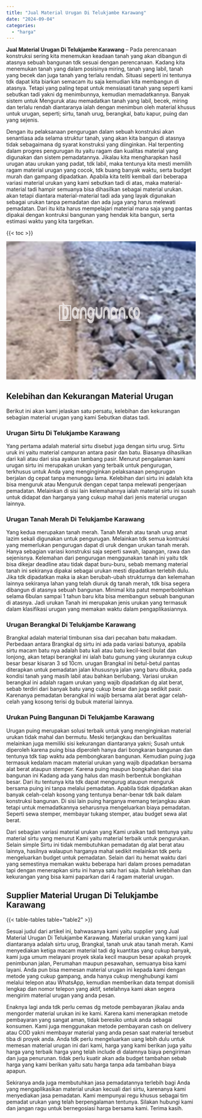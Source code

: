 ```yaml
---
title: "Jual Material Urugan Di Telukjambe Karawang"
date: "2024-09-04"
categories: 
  - "harga"
---
```


**Jual Material Urugan Di Telukjambe Karawang** – Pada perencanaan konstruksi sering kita menemukan keadaan tanah yang akan dibangun di atasnya sebuah bangunan tdk sesuai dengan perencanaan. Kadang kita menemukan tanah yang dalam posisinya miring, tanah yang labil, tanah yang becek dan juga tanah yang terlalu rendah. Situasi seperti ini tentunya tdk dapat kita biarkan semacam itu saja kemudian kita membangun di atasnya. Tetapi yang paling tepat untuk mensiasati tanah yang seperti kami sebutkan tadi yakni dg menimbunnya, kemudian memadatkannya. Banyak sistem untuk Menguruk atau memadatkan tanah yang labil, becek, miring dan terlalu rendah diantaranya ialah dengan menimbun oleh material khusus untuk urugan, seperti; sirtu, tanah urug, berangkal, batu kapur, puing dan yang sejenis.

Dengan itu pelaksanaan pengurugan dalam sebuah konstruksi akan senantiasa ada selama struktur tanah, yang akan kita bangun di atasnya tidak sebagaimana dg syarat konstruksi yang diinginkan. Hal terpenting dalam progres pengurugan itu yaitu ragam dan kualitas material yang digunakan dan sistem pemadatannya. Jikalau kita mengharapkan hasil urugan atau urukan yang padat, tdk labil, maka tentunya kita mesti memilih ragam material urugan yang cocok, tdk buang banyak waktu, serta budget murah dan gampang dipadatkan. Apabila kita teliti kembali dari beberapa variasi material urukan yang kami sebutkan tadi di atas, maka material-material tadi hampir semuanya bisa dihasilkan sebagai material urukan. akan tetapi diantara material-material tadi ada yang layak digunakan sebagai urukan tanpa pemadatan dan ada juga yang harus melewati pemadatan. Dari itu kita harus mempelajari material mana saja yang pantas dipakai dengan kontruksi bangunan yang hendak kita bangun, serta estimasi waktu yang kita targetkan.

{{< toc >}}

![Jual Material Urugan Di Telukjambe Karawang](/images/jual-urugan-02.png)

## Kelebihan dan Kekurangan Material Urugan

Berikut ini akan kami jelaskan satu persatu, kelebihan dan kekurangan sebagian material urugan yang kami Sebutkan diatas tadi.

### Urugan Sirtu Di Telukjambe Karawang

Yang pertama adalah material sirtu disebut juga dengan sirtu urug. Sirtu uruk ini yaitu material campuran antara pasir dan batu. Biasanya dihasilkan dari kali atau dari sisa ayakan tambang pasir. Menurut pengalaman kami urugan sirtu ini merupakan urukan yang terbaik untuk pengurugan, terkhusus untuk Anda yang menginginkan pelaksanaan pengurugan berjalan dg cepat tanpa menunggu lama. Kelebihan dari sirtu ini adalah kita bisa menguruk atau Menguruk dengan cepat tanpa melewati pengerjaan pemadatan. Melainkan di sisi lain kelemahannya ialah material sirtu ini susah untuk didapat dan harganya yang cukup mahal dari jenis material urugan lainnya.

### Urugan Tanah Merah Di Telukjambe Karawang

Yang kedua merupakan tanah merah. Tanah Merah atau tanah urug amat lazim sekali digunakan untuk pengurugan. Melainkan tdk semua kontruksi yang memerlukan pengurugan dapat di uruk dengan urukan tanah merah. Hanya sebagian variasi konstruksi saja seperti sawah, lapangan, rawa dan sejenisnya. Kelemahan dari pengurugan menggunakan tanah ini yaitu tdk bisa dikejar deadline atau tidak dapat buru-buru, sebab memang material tanah ini sekiranya dipakai sebagai urukan mesti dipadatkan terlebih dulu. Jika tdk dipadatkan maka ia akan berubah-ubah strukturnya dan kelemahan lainnya sekiranya lahan yang telah diuruk dg tanah merah, tdk bisa segera dibangun di atasnya sebuah bangunan. Minimal kita patut memperbolehkan selama 6bulan sampai 1 tahun baru kita bisa membangun sebuah bangunan di atasnya. Jadi urukan Tanah ini merupakan jenis urukan yang termasuk dalam klasifikasi urugan yang memakan waktu dalam pengaplikasiannya.

### Urugan Berangkal Di Telukjambe Karawang

Brangkal adalah material timbunan sisa dari pecahan batu makadam. Perbedaan antara Brangkal dg sirtu ini ada pada variasi batunya, apabila sirtu macam batu nya adalah batu kali atau batu kecil-kecil bulat dan lonjong, akan tetapi berangkal ini ialah batu gunung yang ukurannya cukup besar besar kisaran 3 sd 10cm. urugan Brangkal ini betul-betul pantas diterapkan untuk pemadatan jalan khususnya jalan yang baru dibuka, pada kondisi tanah yang masih labil atau bahkan berlubang. Variasi urukan berangkal ini adalah ragam urukan yang wajib dipadatkan dg alat berat, sebab terdiri dari banyak batu yang cukup besar dan juga sedikit pasir. Karenanya pemadatan berangkal ini wajib bersama alat berat agar celah-celah yang kosong terisi dg bubuk material lainnya.

### Urukan Puing Bangunan Di Telukjambe Karawang

Urugan puing merupakan solusi terbaik untuk yang menginginkan material urukan tidak mahal dan bermutu. Meski terjangkau dan berkualitas melainkan juga memiliki sisi kekurangan diantaranya yakni; Susah untuk diperoleh karena puing bisa diperoleh hanya dari bongkaran bangunan dan tentunya tdk tiap waktu ada pembongkaran bangunan. Kemudian puing juga termasuk kedalam macam material urukan yang wajib dipadatkan bersama alat berat ataupun stemper. Karena puing maupun bongkahan dari sisa bangunan ini Kadang ada yang halus dan masih berbentuk bongkahan besar. Dari itu tentunya kita tdk dapat mengurug ataupun menguruk bersama puing ini tanpa melalui pemadatan. Apabila tidak dipadatkan akan banyak celah-celah kosong yang tentunya benar-benar tdk baik dalam konstruksi bangunan. Di sisi lain puing harganya memang terjangkau akan tetapi untuk memadatkannya seharusnya mengeluarkan biaya pemadatan. Seperti sewa stemper, membayar tukang stemper, atau budget sewa alat berat.

Dari sebagian variasi material urukan yang Kami uraikan tadi tentunya yaitu material sirtu yang menurut Kami yaitu material terbaik untuk pengurukan. Selain simple Sirtu ini tidak membutuhkan pemadatan dg alat berat atau lainnya, hasilnya walaupun harganya mahal sedikit melainkan tdk perlu mengeluarkan budget untuk pemadatan. Selain dari itu hemat waktu dari yang semestinya memakan waktu beberapa hari dalam proses pemadatan tapi dengan menerapkan sirtu ini hanya satu hari saja. Itulah kelebihan dan kekurangan yang bisa kami paparkan dari 4 ragam material urugan.

## Supplier Material Urugan Di Telukjambe Karawang

{{< table-tables table="table2" >}}

Sesuai judul dari artikel ini, bahwasanya kami yaitu supplier yang Jual Material Urugan Di Telukjambe Karawang. Material urukan yang kami jual diantaranya adalah sirtu urug, Brangkal, tanah uruk atau tanah merah. Kami menyediakan ketiga macam material tadi dg kuantitas yang cukup banyak, kami juga umum melayani proyek skala kecil maupun besar apakah proyek penimbunan jalan, Perumahan maupun pesawahan, semuanya bisa kami layani. Anda pun bisa memesan material urugan ini kepada kami dengan metode yang cukup gampang, anda hanya cukup menghubungi kami melalui telepon atau WhatsApp, kemudian memberikan data tempat domisili lengkap dan nomor telepon yang aktif, setelahnya kami akan segera mengirim material urugan yang anda pesan.

Enaknya lagi anda tdk perlu cemas dg metode pembayaran jikalau anda mengorder material urukan ini ke kami. Karena kami menerapkan metode pembayaran yang sangat aman, tidak beresiko untuk anda sebagai konsumen. Kami juga menggunakan metode pembayaran cash on delivery atau COD yakni membayar material yang anda pesan saat material tersebut tiba di proyek anda. Anda tdk perlu mengeluarkan uang lebih dulu untuk memesan material urugan ini dari kami, harga yang kami berikan juga yaitu harga yang terbaik harga yang telah include di dalamnya biaya pengiriman dan juga penurunan. tidak perlu kuatir akan ada budget tambahan sebab harga yang kami berikan yaitu satu harga tanpa ada tambahan biaya apapun.

Sekiranya anda juga membutuhkan jasa pemadatannya terlebih bagi Anda yang mengaplikasikan material urukan kecuali dari sirtu, karenanya kami menyediakan jasa pemadatan. Kami mempunyai regu khusus sebagai tim pemadat urukan yang telah berpengalaman tentunya. Silakan hubungi kami dan jangan ragu untuk bernegosiasi harga bersama kami. Terima kasih.
